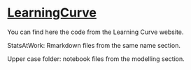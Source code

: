 # [LearningCurve](https://www.statistics-learning-curve.com)

You can find here the code from the Learning Curve website.


StatsAtWork: Rmarkdown files from the same name section.

Upper case folder: notebook files from the modelling section.
